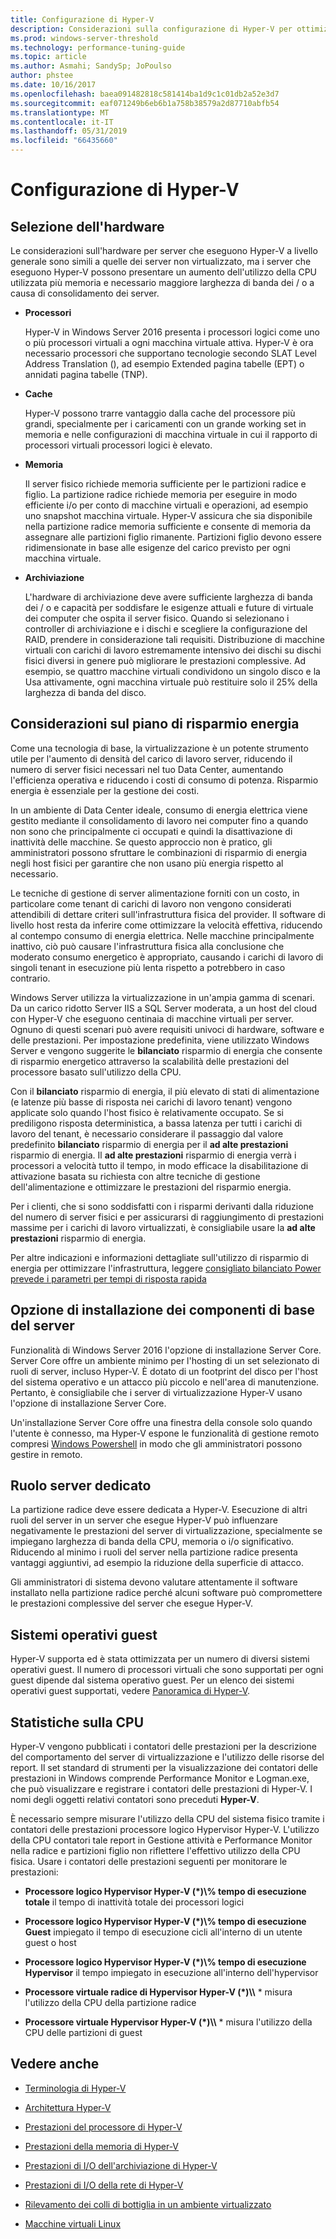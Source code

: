 ```yaml
---
title: Configurazione di Hyper-V
description: Considerazioni sulla configurazione di Hyper-V per ottimizzare le prestazioni
ms.prod: windows-server-threshold
ms.technology: performance-tuning-guide
ms.topic: article
ms.author: Asmahi; SandySp; JoPoulso
author: phstee
ms.date: 10/16/2017
ms.openlocfilehash: baea091482818c581414ba1d9c1c01db2a52e3d7
ms.sourcegitcommit: eaf071249b6eb6b1a758b38579a2d87710abfb54
ms.translationtype: MT
ms.contentlocale: it-IT
ms.lasthandoff: 05/31/2019
ms.locfileid: "66435660"
---
```

# <a name="hyper-v-configuration"></a>Configurazione di Hyper-V

## <a name="hardware-selection"></a>Selezione dell'hardware

Le considerazioni sull'hardware per server che eseguono Hyper-V a livello generale sono simili a quelle dei server non virtualizzato, ma i server che eseguono Hyper-V possono presentare un aumento dell'utilizzo della CPU utilizzata più memoria e necessario maggiore larghezza di banda dei / o a causa di consolidamento dei server.

-   **Processori**

    Hyper-V in Windows Server 2016 presenta i processori logici come uno o più processori virtuali a ogni macchina virtuale attiva. Hyper-V è ora necessario processori che supportano tecnologie secondo SLAT Level Address Translation (), ad esempio Extended pagina tabelle (EPT) o annidati pagina tabelle (TNP).

-   **Cache**

    Hyper-V possono trarre vantaggio dalla cache del processore più grandi, specialmente per i caricamenti con un grande working set in memoria e nelle configurazioni di macchina virtuale in cui il rapporto di processori virtuali processori logici è elevato.

-   **Memoria**

    Il server fisico richiede memoria sufficiente per le partizioni radice e figlio. La partizione radice richiede memoria per eseguire in modo efficiente i/o per conto di macchine virtuali e operazioni, ad esempio uno snapshot macchina virtuale. Hyper-V assicura che sia disponibile nella partizione radice memoria sufficiente e consente di memoria da assegnare alle partizioni figlio rimanente. Partizioni figlio devono essere ridimensionate in base alle esigenze del carico previsto per ogni macchina virtuale.

-   **Archiviazione**

    L'hardware di archiviazione deve avere sufficiente larghezza di banda dei / o e capacità per soddisfare le esigenze attuali e future di virtuale dei computer che ospita il server fisico. Quando si selezionano i controller di archiviazione e i dischi e scegliere la configurazione del RAID, prendere in considerazione tali requisiti. Distribuzione di macchine virtuali con carichi di lavoro estremamente intensivo dei dischi su dischi fisici diversi in genere può migliorare le prestazioni complessive. Ad esempio, se quattro macchine virtuali condividono un singolo disco e la Usa attivamente, ogni macchina virtuale può restituire solo il 25% della larghezza di banda del disco.

## <a name="power-plan-considerations"></a>Considerazioni sul piano di risparmio energia

Come una tecnologia di base, la virtualizzazione è un potente strumento utile per l'aumento di densità del carico di lavoro server, riducendo il numero di server fisici necessari nel tuo Data Center, aumentando l'efficienza operativa e riducendo i costi di consumo di potenza. Risparmio energia è essenziale per la gestione dei costi. 

In un ambiente di Data Center ideale, consumo di energia elettrica viene gestito mediante il consolidamento di lavoro nei computer fino a quando non sono che principalmente ci occupati e quindi la disattivazione di inattività delle macchine. Se questo approccio non è pratico, gli amministratori possono sfruttare le combinazioni di risparmio di energia negli host fisici per garantire che non usano più energia rispetto al necessario. 

Le tecniche di gestione di server alimentazione forniti con un costo, in particolare come tenant di carichi di lavoro non vengono considerati attendibili di dettare criteri sull'infrastruttura fisica del provider. Il software di livello host resta da inferire come ottimizzare la velocità effettiva, riducendo al contempo consumo di energia elettrica. Nelle macchine principalmente inattivo, ciò può causare l'infrastruttura fisica alla conclusione che moderato consumo energetico è appropriato, causando i carichi di lavoro di singoli tenant in esecuzione più lenta rispetto a potrebbero in caso contrario.

Windows Server utilizza la virtualizzazione in un'ampia gamma di scenari. Da un carico ridotto Server IIS a SQL Server moderata, a un host del cloud con Hyper-V che eseguono centinaia di macchine virtuali per server. Ognuno di questi scenari può avere requisiti univoci di hardware, software e delle prestazioni. Per impostazione predefinita, viene utilizzato Windows Server e vengono suggerite le **bilanciato** risparmio di energia che consente di risparmio energetico attraverso la scalabilità delle prestazioni del processore basato sull'utilizzo della CPU.

Con il **bilanciato** risparmio di energia, il più elevato di stati di alimentazione (e latenze più basse di risposta nei carichi di lavoro tenant) vengono applicate solo quando l'host fisico è relativamente occupato. Se si prediligono risposta deterministica, a bassa latenza per tutti i carichi di lavoro del tenant, è necessario considerare il passaggio dal valore predefinito **bilanciato** risparmio di energia per il **ad alte prestazioni** risparmio di energia. Il **ad alte prestazioni** risparmio di energia verrà i processori a velocità tutto il tempo, in modo efficace la disabilitazione di attivazione basata su richiesta con altre tecniche di gestione dell'alimentazione e ottimizzare le prestazioni del risparmio energia.

Per i clienti, che si sono soddisfatti con i risparmi derivanti dalla riduzione del numero di server fisici e per assicurarsi di raggiungimento di prestazioni massime per i carichi di lavoro virtualizzati, è consigliabile usare la **ad alte prestazioni** risparmio di energia.

Per altre indicazioni e informazioni dettagliate sull'utilizzo di risparmio di energia per ottimizzare l'infrastruttura, leggere [consigliato bilanciato Power prevede i parametri per tempi di risposta rapida](../../hardware/power/recommended-balanced-plan-parameters.md)



## <a name="server-core-installation-option"></a>Opzione di installazione dei componenti di base del server

Funzionalità di Windows Server 2016 l'opzione di installazione Server Core. Server Core offre un ambiente minimo per l'hosting di un set selezionato di ruoli di server, incluso Hyper-V. È dotato di un footprint del disco per l'host del sistema operativo e un attacco più piccolo e nell'area di manutenzione. Pertanto, è consigliabile che i server di virtualizzazione Hyper-V usano l'opzione di installazione Server Core.

Un'installazione Server Core offre una finestra della console solo quando l'utente è connesso, ma Hyper-V espone le funzionalità di gestione remoto compresi [Windows Powershell](https://technet.microsoft.com/library/hh848559.aspx) in modo che gli amministratori possono gestire in remoto.

## <a name="dedicated-server-role"></a>Ruolo server dedicato

La partizione radice deve essere dedicata a Hyper-V. Esecuzione di altri ruoli del server in un server che esegue Hyper-V può influenzare negativamente le prestazioni del server di virtualizzazione, specialmente se impiegano larghezza di banda della CPU, memoria o i/o significativo. Riducendo al minimo i ruoli del server nella partizione radice presenta vantaggi aggiuntivi, ad esempio la riduzione della superficie di attacco.

Gli amministratori di sistema devono valutare attentamente il software installato nella partizione radice perché alcuni software può compromettere le prestazioni complessive del server che esegue Hyper-V.

## <a name="guest-operating-systems"></a>Sistemi operativi guest

Hyper-V supporta ed è stata ottimizzata per un numero di diversi sistemi operativi guest. Il numero di processori virtuali che sono supportati per ogni guest dipende dal sistema operativo guest. Per un elenco dei sistemi operativi guest supportati, vedere [Panoramica di Hyper-V](https://technet.microsoft.com/library/hh831531.aspx).

## <a name="cpu-statistics"></a>Statistiche sulla CPU

Hyper-V vengono pubblicati i contatori delle prestazioni per la descrizione del comportamento del server di virtualizzazione e l'utilizzo delle risorse del report. Il set standard di strumenti per la visualizzazione dei contatori delle prestazioni in Windows comprende Performance Monitor e Logman.exe, che può visualizzare e registrare i contatori delle prestazioni di Hyper-V. I nomi degli oggetti relativi contatori sono preceduti **Hyper-V**.

È necessario sempre misurare l'utilizzo della CPU del sistema fisico tramite i contatori delle prestazioni processore logico Hypervisor Hyper-V. L'utilizzo della CPU contatori tale report in Gestione attività e Performance Monitor nella radice e partizioni figlio non riflettere l'effettivo utilizzo della CPU fisica. Usare i contatori delle prestazioni seguenti per monitorare le prestazioni:

- **Processore logico Hypervisor Hyper-V (\*)\\% tempo di esecuzione totale** il tempo di inattività totale dei processori logici

- **Processore logico Hypervisor Hyper-V (\*)\\% tempo di esecuzione Guest** impiegato il tempo di esecuzione cicli all'interno di un utente guest o host

- **Processore logico Hypervisor Hyper-V (\*)\\% tempo di esecuzione Hypervisor** il tempo impiegato in esecuzione all'interno dell'hypervisor

- **Processore virtuale radice di Hypervisor Hyper-V (\*)\\\\** * misura l'utilizzo della CPU della partizione radice

- **Processore virtuale Hypervisor Hyper-V (\*)\\\\** * misura l'utilizzo della CPU delle partizioni di guest


## <a name="see-also"></a>Vedere anche

-   [Terminologia di Hyper-V](terminology.md)

-   [Architettura Hyper-V](architecture.md)

-   [Prestazioni del processore di Hyper-V](processor-performance.md)

-   [Prestazioni della memoria di Hyper-V](memory-performance.md)

-   [Prestazioni di I/O dell'archiviazione di Hyper-V](storage-io-performance.md)

-   [Prestazioni di I/O della rete di Hyper-V](network-io-performance.md)

-   [Rilevamento dei colli di bottiglia in un ambiente virtualizzato](detecting-virtualized-environment-bottlenecks.md)

-   [Macchine virtuali Linux](linux-virtual-machine-considerations.md)
